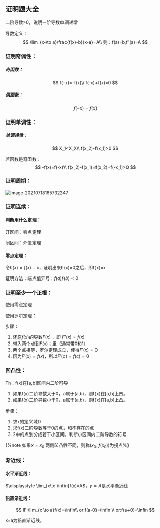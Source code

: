 ## 证明题大全

二阶导数>0，说明一阶导数单调递增

导数定义：
$$
	\lim_{x-\to a}\frac{f(x)-b}{x-a}=A\\
则：f(a)=b,f'(a)=A
$$

### 证明奇偶性：

##### 奇函数：

$$
f(-x)=-f(x)\\
f(-x)+f(x)=0
$$

##### 偶函数：

$$
f(-x)=f(x)
$$

### 证明单调性：

##### 单调递增：

$$
X_1<X_X\\
f(x_2)-f(x_1)>0
$$

若函数是奇函数：
$$
-f(x)=f(-x)\\
f(x_2)-f(x_1)=f(x_2)+f(-x_1)>0
$$


### 证明周期：

![image-20210718165732247](高数证明题/image-20210718165732247.png)

### 证明连续：

#### 判断用什么定理：

开区间：零点定理

闭区间：介值定理



#### 零点定理：

令$h(x)=f(x)-x$，证明出来h(x)=0之后，即f(x)=x

证明方法：端点值异号：$f(a)f(b)<0$



### 证明至少一个正根：

使用零点定理



使用罗尔定理：

步骤：

1. 还原$f(x)$的导数$F(x)$ ，即 $F'(x)=f(x)$
2. 带入两个点到$F(x)$；里（通常带0和1）
3. 两个点相等，罗尔定理成立，使得$F'(x)=0$
4. 因为$F'(x)=f(x)$，所以$F'(c)=f(c)=0$



### 凹凸性：

Th：f(x)在[a,b]区间内二阶可导

1. 如果f(x)二阶导数大于0，a属于(a,b)，则f(x)在[a,b]上凹。
2. 如果f(x)二阶导数小于0，a属于(a,b)，则f(x)在[a,b]上凸。

步骤：

1. 求x的定义域D
2. 求f(x)二阶导数等于0的点，和不存在的点
3. 2中的点划分成若干小区间，判断小区间内二阶导数的符号

{%note 如果$x=x_0$ 两侧凹凸性不同，则称$(x_0,f(x_0))$为拐点%}

### 渐近线：

#### 水平渐近线：

$\displaystyle \lim_{x\to \infin}f(x)=A$，$y=A$是水平渐近线

#### 铅直渐近线：

$$
IF:\lim_{x \to a}f(x)=\infin\\
or:f(a-0)=\infin \\
or:f(a+0)=\infin
$$

x=a为铅直渐近线。
